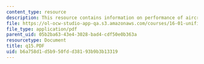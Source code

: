 ```yaml
---
content_type: resource
description: This resource contains information on performance of aircraft engine.
file: https://ol-ocw-studio-app-qa.s3.amazonaws.com/courses/16-01-unified-engineering-i-ii-iii-iv-fall-2005-spring-2006/b6a758d1d5b950fdd38193b9b3b13319_q15.PDF
file_type: application/pdf
parent_uid: 05b2ba63-43e4-3028-bad4-cdf50e0b363a
resourcetype: Document
title: q15.PDF
uid: b6a758d1-d5b9-50fd-d381-93b9b3b13319
---
```

